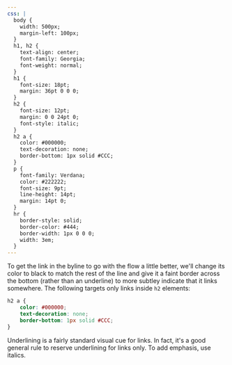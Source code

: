 ```yaml
---
css: |
  body {
    width: 500px;
    margin-left: 100px;
  }
  h1, h2 {
    text-align: center;
    font-family: Georgia;
    font-weight: normal;
  }
  h1 {
    font-size: 18pt;
    margin: 36pt 0 0 0;
  }
  h2 {
    font-size: 12pt;
    margin: 0 0 24pt 0;
    font-style: italic;
  }
  h2 a {
    color: #000000;
    text-decoration: none;
    border-bottom: 1px solid #CCC;
  }
  p {
    font-family: Verdana;
    color: #222222;
    font-size: 9pt;
    line-height: 14pt;
    margin: 14pt 0;
  }
  hr {
    border-style: solid;
    border-color: #444;
    border-width: 1px 0 0 0;
    width: 3em;
  }
---
```


To get the link in the byline to go with the flow a little better, we'll change its color to black to match the rest of the line and give it a faint border across the bottom (rather than an underline) to more subtley indicate that it links somewhere. The following targets only links inside `h2` elements:

```css
h2 a {
	color: #000000;
	text-decoration: none;
	border-bottom: 1px solid #CCC;
}
```

Underlining is a fairly standard visual cue for links. In fact, it's a good general rule to reserve underlining for links only. To add emphasis, use italics.
